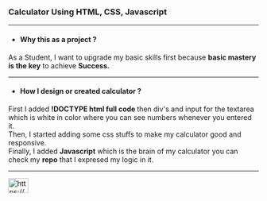<h3>Calculator Using HTML, CSS, Javascript</h3>
<hr>
<ul><li><h4>Why this as a project ?</h4></li></ul>
      <p>As a Student, I want to upgrade my basic skills first because <strong>basic mastery is the key</strong> to achieve <strong>Success.</strong><hr>
<ul><li><h4>How I design or created calculator ?</h4></ul></li>
<p>
First I added <strong>!DOCTYPE html full code </strong> then div's and input for the textarea which is white in color where you can see numbers whenever you entered it.
<br> Then, I started adding some css stuffs to make my calculator good and responsive. <br>
Finally, I added <strong>Javascript</strong> which is the brain of my calculator you can check my <strong>repo</strong> that I expresed my logic in it.
</p>
<hr>
<a href="https://www.linkedin.com/in/imtiyaz-sde/" target="blank"><img align="center" src="https://raw.githubusercontent.com/rahuldkjain/github-profile-readme-generator/master/src/images/icons/Social/linked-in-alt.svg" alt="https://www.linkedin.com/in/imtiyaz-sde/" height="30" width="40" /></a>
